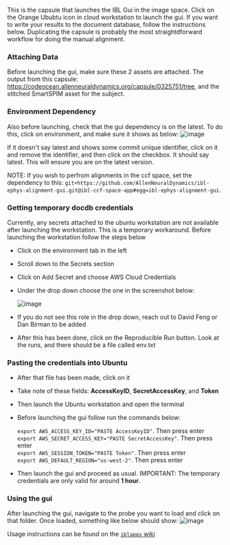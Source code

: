 This is the capsule that launches the IBL Gui in the image space. Click on the Orange Ububtu icon in cloud workstation to launch the gui. If you want to write your results to the document database, follow the instructions below. Duplicating the capsule is probably the most straightdforward workflow for doing the manual alignment. 

### Attaching Data
Before launching the gui, make sure these 2 assets are attached. The output from this capsule: https://codeocean.allenneuraldynamics.org/capsule/0325751/tree, and the stitched SmartSPIM asset for the subject.

### Environment Dependency
Also before launching, check that the gui dependency is on the latest. To do this, click on environment, and make sure it shows as below:
![image](https://github.com/user-attachments/assets/9994e025-c9f4-4a37-86ff-e678b5248ef0)

If it doesn't say latest and shows some commit unique identifier, click on it and remove the identifier, and then click on the checkbox. It should say latest. This will ensure you are on the latest version.

NOTE: If you wish to perfrom alignments in the ccf space, set the dependency to this: `git+https://github.com/AllenNeuralDynamics/ibl-ephys-alignment-gui.git@ibl-ccf-space-app#egg=ibl-ephys-alignment-gui`. 

### Getting temporary docdb credentials
Currently, any secrets attached to the ubuntu workstation are not available after launching the workstation. This is a temporary workaround. Before launching the workstation follow the steps below
* Click on the environment tab in the left
* Scroll down to the Secrets section
* Click on Add Secret and choose AWS Cloud Credentials
* Under the drop down choose the one in the screenshot below:
  
  ![image](https://github.com/user-attachments/assets/12222621-ea42-425c-8497-903d8b652f72)

* If you do not see this role in the drop down, reach out to David Feng or Dan Birman to be added
* After this has been done, click on the Reproducible Run button. Look at the runs, and there should be a file called env.txt

### Pasting the credentials into Ubuntu
* After that file has been made, click on it
* Take note of these fields: **AccessKeyID**, **SecretAccessKey**, and **Token**
* Then launch the Ubuntu workstation and open the terminal
* Before launching the gui follow run the commands below:

  `export AWS_ACCESS_KEY_ID="PASTE AccessKeyID"`. Then press enter<br>
  `export AWS_SECRET_ACCESS_KEY="PASTE SecretAccessKey"`. Then press enter<br>
  `export AWS_SESSION_TOKEN="PASTE Token"`. Then press enter<br>
  `export AWS_DEFAULT_REGION="us-west-2"`. Then press enter<br>

* Then launch the gui and proceed as usual. IMPORTANT: The temporary credentials are only valid for around **1 hour**.

### Using the gui
After launching the gui, navigate to the probe you want to load and click on that folder. Once loaded, something like below should show:
![image](https://github.com/user-attachments/assets/dca1e47b-62d0-4b88-8509-757968f0be64)

Usage instructions can be found on the [`iblapps` wiki](https://github.com/int-brain-lab/iblapps/wiki)

  
